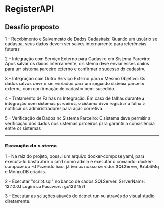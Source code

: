 # RegisterAPI

##  Desafio proposto

1 - Recebimento e Salvamento de Dados Cadastrais: Quando um usuário se cadastra, seus dados devem ser salvos internamente para referências futuras.

2 - Integração com Serviço Externo para Cadastro em Sistema Parceiro: Após salvar os dados internamente, o sistema deve enviar esses dados para um sistema parceiro externo e confirmar o sucesso do cadastro.

3 - Integração com Outro Serviço Externo para o Mesmo Objetivo: Os dados salvos devem ser enviados para um segundo sistema parceiro externo, com confirmação de cadastro bem-sucedido.

4 - Tratamento de Falhas na Integração: Em caso de falhas durante a integração com sistemas parceiros, o sistema deve registrar a falha e notificar os administradores para ação corretiva.

5 - Verificação de Dados no Sistema Parceiro: O sistema deve permitir a verificação dos dados nos sistemas parceiros para garantir a consistência entre os sistemas.

-----------------------------------------------------------------------------------------------------

### Execução do sistema

1 - Na raiz do projeto, possui um arquivo docker-compose.yaml, para executa-lo basta abrir o cmd como admin e executar o comando: docker-compose up -d
Fazendo isso, já temos nosso servidor SQLServer, RabbitMq e MongoDB criados.

2 - Executar "script.sql" no banco de dados SQLServer.
ServerName: 127.0.0.1 Login: sa Password: gs123456!

3 - Executar as soluções através do dotnet run ou através do visual studio diretamente.
